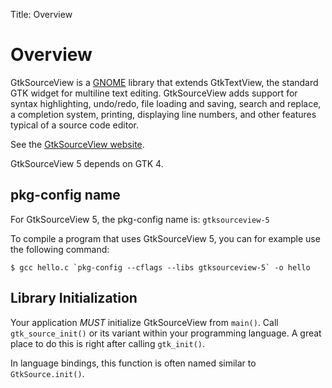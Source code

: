 Title: Overview

# Overview

GtkSourceView is a [GNOME](https://www.gnome.org/) library
that extends GtkTextView, the standard GTK widget for multiline text
editing. GtkSourceView adds support for syntax highlighting, undo/redo, file
loading and saving, search and replace, a completion system, printing,
displaying line numbers, and other features typical of a source code editor.

See the [GtkSourceView website](https://wiki.gnome.org/Projects/GtkSourceView).

GtkSourceView 5 depends on GTK 4.

## pkg-config name

For GtkSourceView 5, the pkg-config name is: `gtksourceview-5`

To compile a program that uses GtkSourceView 5, you
can for example use the following command:

```
$ gcc hello.c `pkg-config --cflags --libs gtksourceview-5` -o hello
```

## Library Initialization

Your application *MUST* initialize GtkSourceView from `main()`.
Call `gtk_source_init()` or its variant within your programming language.
A great place to do this is right after calling `gtk_init()`.

In language bindings, this function is often named similar to `GtkSource.init()`.
